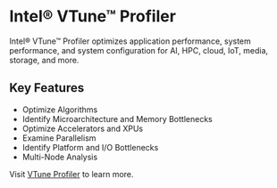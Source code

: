 # Intel® VTune™ Profiler

Intel® VTune™ Profiler optimizes application performance, system performance, and system configuration for AI, HPC, cloud, IoT, media, storage, and more.

## Key Features
- Optimize Algorithms
- Identify Microarchitecture and Memory Bottlenecks
- Optimize Accelerators and XPUs
- Examine Parallelism
- Identify Platform and I/O Bottlenecks
- Multi-Node Analysis

Visit [VTune Profiler](https://www.intel.com/content/www/us/en/developer/tools/oneapi/vtune-profiler.html) to learn more.